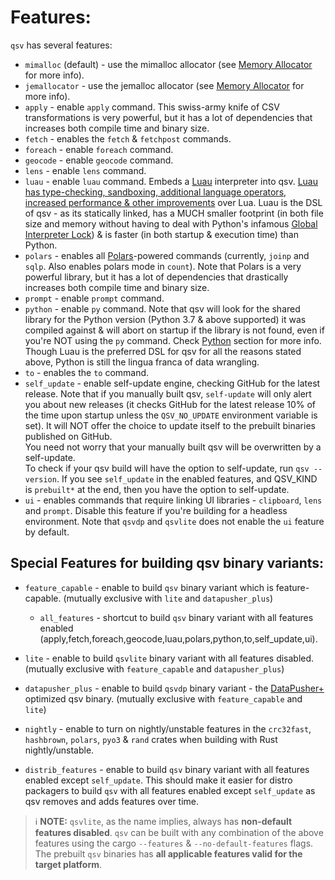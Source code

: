 # Features:

`qsv` has several features:

* `mimalloc` (default) - use the mimalloc allocator (see [Memory Allocator](./PERFORMANCE.md#memory-allocator) for more info).
* `jemallocator` - use the jemalloc allocator (see [Memory Allocator](./PERFORMANCE.md#memory-allocator) for more info).
* `apply` - enable `apply` command. This swiss-army knife of CSV transformations is very powerful, but it has a lot of dependencies that increases both compile time and binary size.
* `fetch` - enables the `fetch` & `fetchpost` commands.
* `foreach` - enable `foreach` command.
* `geocode` - enable `geocode` command.
* `lens` - enable `lens` command.
* `luau` - enable `luau` command. Embeds a [Luau](https://luau-lang.org) interpreter into qsv. [Luau has type-checking, sandboxing, additional language operators, increased performance & other improvements](https://luau-lang.org/2022/11/04/luau-origins-and-evolution.html) over Lua. Luau is the DSL of qsv - as its statically linked, has a MUCH smaller footprint (in both file size and memory without having to deal with Python's infamous [Global Interpreter Lock](https://wiki.python.org/moin/GlobalInterpreterLock)) & is faster (in both startup & execution time) than Python.
* `polars` - enables all [Polars](https://pola.rs)-powered commands (currently, `joinp` and `sqlp`. Also enables polars mode in `count`). Note that Polars is a very powerful library, but it has a lot of dependencies that drastically increases both compile time and binary size.
* `prompt` - enable `prompt` command.
* `python` - enable `py` command. Note that qsv will look for the shared library for the Python version (Python 3.7 & above supported) it was compiled against & will abort on startup if the library is not found, even if you're NOT using the `py` command. Check [Python](#python) section for more info. Though Luau is the preferred DSL for qsv for all the reasons stated above, Python is still the lingua franca of data wrangling.
* `to` - enables the `to` command.
* `self_update` - enable self-update engine, checking GitHub for the latest release. Note that if you manually built qsv, `self-update` will only alert you about new releases (it checks GitHub for the latest release 10% of the time upon startup unless the `QSV_NO_UPDATE` environment variable is set). It will NOT offer the choice to update itself to the prebuilt binaries published on GitHub.  
You need not worry that your manually built qsv will be overwritten by a self-update.  
To check if your qsv build will have the option to self-update, run `qsv --version`. If you see `self_update` in the enabled features, and QSV_KIND is `prebuilt*` at the end, then you have the option to self-update.
* `ui` - enables commands that require linking UI libraries - `clipboard`, `lens` and `prompt`. Disable this feature if you're building for a headless environment. Note that `qsvdp` and `qsvlite` does not enable the `ui` feature by default.

## Special Features for building qsv binary variants:

* `feature_capable` - enable to build `qsv` binary variant which is feature-capable. (mutually exclusive with `lite` and `datapusher_plus`)
  * `all_features` - shortcut to build `qsv` binary variant with all features enabled (apply,fetch,foreach,geocode,luau,polars,python,to,self_update,ui).

* `lite` - enable to build `qsvlite` binary variant with all features disabled. (mutually exclusive with `feature_capable` and `datapusher_plus`)
* `datapusher_plus` - enable to build `qsvdp` binary variant - the [DataPusher+](https://github.com/dathere/datapusher-plus) optimized qsv binary. (mutually exclusive with `feature_capable` and `lite`)
* `nightly` - enable to turn on nightly/unstable features in the `crc32fast`, `hashbrown`, `polars`, `pyo3` & `rand` crates when building with Rust nightly/unstable.
* `distrib_features` - enable to build `qsv` binary variant with all features enabled except `self_update`. This should make it easier for distro packagers to build `qsv` with all features enabled except `self_update` as qsv removes and adds features over time.

> ℹ️ **NOTE:** `qsvlite`, as the name implies, always has **non-default features disabled**. `qsv` can be built with any combination of the above features using the cargo `--features` & `--no-default-features` flags. The prebuilt `qsv` binaries has **all applicable features valid for the target platform**.
